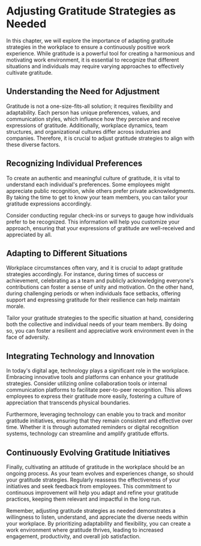 Adjusting Gratitude Strategies as Needed
===================================================

In this chapter, we will explore the importance of adapting gratitude strategies in the workplace to ensure a continuously positive work experience. While gratitude is a powerful tool for creating a harmonious and motivating work environment, it is essential to recognize that different situations and individuals may require varying approaches to effectively cultivate gratitude.

Understanding the Need for Adjustment
-------------------------------------

Gratitude is not a one-size-fits-all solution; it requires flexibility and adaptability. Each person has unique preferences, values, and communication styles, which influence how they perceive and receive expressions of gratitude. Additionally, workplace dynamics, team structures, and organizational cultures differ across industries and companies. Therefore, it is crucial to adjust gratitude strategies to align with these diverse factors.

Recognizing Individual Preferences
----------------------------------

To create an authentic and meaningful culture of gratitude, it is vital to understand each individual's preferences. Some employees might appreciate public recognition, while others prefer private acknowledgments. By taking the time to get to know your team members, you can tailor your gratitude expressions accordingly.

Consider conducting regular check-ins or surveys to gauge how individuals prefer to be recognized. This information will help you customize your approach, ensuring that your expressions of gratitude are well-received and appreciated by all.

Adapting to Different Situations
--------------------------------

Workplace circumstances often vary, and it is crucial to adapt gratitude strategies accordingly. For instance, during times of success or achievement, celebrating as a team and publicly acknowledging everyone's contributions can foster a sense of unity and motivation. On the other hand, during challenging periods or when individuals face setbacks, offering support and expressing gratitude for their resilience can help maintain morale.

Tailor your gratitude strategies to the specific situation at hand, considering both the collective and individual needs of your team members. By doing so, you can foster a resilient and appreciative work environment even in the face of adversity.

Integrating Technology and Innovation
-------------------------------------

In today's digital age, technology plays a significant role in the workplace. Embracing innovative tools and platforms can enhance your gratitude strategies. Consider utilizing online collaboration tools or internal communication platforms to facilitate peer-to-peer recognition. This allows employees to express their gratitude more easily, fostering a culture of appreciation that transcends physical boundaries.

Furthermore, leveraging technology can enable you to track and monitor gratitude initiatives, ensuring that they remain consistent and effective over time. Whether it is through automated reminders or digital recognition systems, technology can streamline and amplify gratitude efforts.

Continuously Evolving Gratitude Initiatives
-------------------------------------------

Finally, cultivating an attitude of gratitude in the workplace should be an ongoing process. As your team evolves and experiences change, so should your gratitude strategies. Regularly reassess the effectiveness of your initiatives and seek feedback from employees. This commitment to continuous improvement will help you adapt and refine your gratitude practices, keeping them relevant and impactful in the long run.

Remember, adjusting gratitude strategies as needed demonstrates a willingness to listen, understand, and appreciate the diverse needs within your workplace. By prioritizing adaptability and flexibility, you can create a work environment where gratitude thrives, leading to increased engagement, productivity, and overall job satisfaction.
